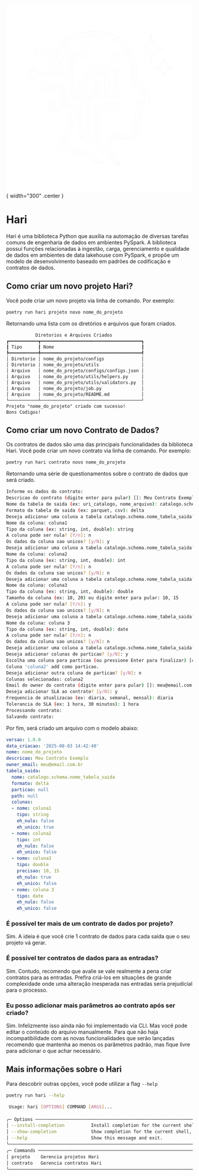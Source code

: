 ![logo_do_projeto](assets/logo.png){ width="300" .center }
# Hari
Hari é uma biblioteca Python que auxilia na automação de diversas tarefas comuns de engenharia de dados em ambientes PySpark. A biblioteca possui funções relacionadas à ingestão, carga, gerenciamento e qualidade de dados em ambientes de data lakehouse com PySpark, e propõe um modelo de desenvolvimento baseado em padrões de codificação e contratos de dados.

## Como criar um novo projeto Hari?
Você pode criar um novo projeto via linha de comando. Por exemplo: 
```bash
poetry run hari projeto novo nome_do_projeto
```
Retornando uma lista com os diretórios e arquivos que foram criados.

```
           Diretorios e Arquivos Criados            
┏━━━━━━━━━━━┳━━━━━━━━━━━━━━━━━━━━━━━━━━━━━━━━━━━━━━┓
┃ Tipo      ┃ Nome                                 ┃
┡━━━━━━━━━━━╇━━━━━━━━━━━━━━━━━━━━━━━━━━━━━━━━━━━━━━┩
│ Diretorio │ nome_do_projeto/configs              │
│ Diretorio │ nome_do_projeto/utils                │
│ Arquivo   │ nome_do_projeto/configs/configs.json │
│ Arquivo   │ nome_do_projeto/utils/helpers.py     │
│ Arquivo   │ nome_do_projeto/utils/validators.py  │
│ Arquivo   │ nome_do_projeto/job.py               │
│ Arquivo   │ nome_do_projeto/README.md            │
└───────────┴──────────────────────────────────────┘
Projeto "nome_do_projeto" criado com sucesso!
Bons Codigos!
```
## Como criar um novo Contrato de Dados?
Os contratos de dados são uma das principais funcionalidades da biblioteca Hari. Você pode criar um novo contrato via linha de comando. Por exemplo:
```bash
poetry run hari contrato novo nome_do_projeto
```
Retornando uma série de questionamentos sobre o contrato de dados que será criado.
```bash
Informe os dados do contrato:
Descricao do contrato (digite enter para pular) []: Meu Contrato Exemplo
Nome da tabela de saida (ex: uri_catalogo, nome_arquivo): catalogo.schema.nome_tabela_saida
Formato da tabela de saida (ex: parquet, csv): delta
Deseja adicionar uma coluna a tabela catalogo.schema.nome_tabela_saida? [Y/n]: Y
Nome da coluna: coluna1
Tipo da coluna (ex: string, int, double): string
A coluna pode ser nula? [Y/n]: n
Os dados da coluna sao unicos? [y/N]: y
Deseja adicionar uma coluna a tabela catalogo.schema.nome_tabela_saida? [y/N]: y
Nome da coluna: coluna2
Tipo da coluna (ex: string, int, double): int
A coluna pode ser nula? [Y/n]: n
Os dados da coluna sao unicos? [y/N]: n
Deseja adicionar uma coluna a tabela catalogo.schema.nome_tabela_saida? [y/N]: y
Nome da coluna: coluna3
Tipo da coluna (ex: string, int, double): double
Tamanho da coluna (ex: 10, 20) ou digite enter para pular: 10, 15
A coluna pode ser nula? [Y/n]: y
Os dados da coluna sao unicos? [y/N]: n
Deseja adicionar uma coluna a tabela catalogo.schema.nome_tabela_saida? [y/N]: y
Nome da coluna: coluna 3
Tipo da coluna (ex: string, int, double): date
A coluna pode ser nula? [Y/n]: n
Os dados da coluna sao unicos? [y/N]: n
Deseja adicionar uma coluna a tabela catalogo.schema.nome_tabela_saida? [y/N]: n
Deseja adicionar colunas de particao? [y/N]: y
Escolha uma coluna para particao (ou pressione Enter para finalizar) [coluna1/coluna2/coluna3/coluna 3] (): coluna2
Coluna 'coluna2' add como particao.
Deseja adicionar outra coluna de particao? [y/N]: n
Colunas selecionadas: coluna2
Email do owner do contrato (digite enter para pular) []: meu@email.com.br
Deseja adicionar SLA ao contrato? [y/N]: y
Frequencia de atualizacao (ex: diaria, semanal, mensal): diaria
Tolerancia do SLA (ex: 1 hora, 30 minutos): 1 hora
Processando contrato:
Salvando contrato:
```
Por fim, será criado um arquivo com o modelo abaixo:
```yaml
versao: 1.0.0
data_criacao: '2025-08-03 14:42:40'
nome: nome_do_projeto
descricao: Meu Contrato Exemplo
owner_email: meu@email.com.br
tabela_saida:
  nome: catalogo.schema.nome_tabela_saida
  formato: delta
  particao: null
  path: null
  colunas:
  - nome: coluna1
    tipo: string
    eh_nulo: false
    eh_unico: true
  - nome: coluna2
    tipo: int
    eh_nulo: false
    eh_unico: false
  - nome: coluna3
    tipo: double
    precisao: 10, 15
    eh_nulo: true
    eh_unico: false
  - nome: coluna 3
    tipo: date
    eh_nulo: false
    eh_unico: false
```
### É possível ter mais de um contrato de dados por projeto?
Sim. A ideia é que você crie 1 contrato de dados para cada saída que o seu projeto vá gerar.

### É possível ter contratos de dados para as entradas?
Sim. Contudo, recomendo que avalie se vale realmente a pena criar contratos para as entradas. Prefira criá-los em situações de grande complexidade onde uma alteração inesperada nas entradas seria prejudicial para o processo.

### Eu posso adicionar mais parâmetros ao contrato após ser criado?
Sim. Infelizmente isso ainda não foi implementado via CLI. Mas você pode editar o conteúdo do arquivo manualmente. Para que não haja incompatibilidade com as novas funcionalidades que serão lançadas recomendo que mantenha ao menos os parâmetros padrão, mas fique livre para adicionar o que achar necessário.

## Mais informações sobre o Hari
Para descobrir outras opções, você pode utilizar a flag `--help`
```bash
poetry run hari --help
```
```bash
 Usage: hari [OPTIONS] COMMAND [ARGS]...                                                                                                                                                                                                                                                                     
                                                                                                                                                                                                                                                                                                             
╭─ Options ─────────────────────────────────────────────────────────────────────────────────────────────────────────────────────────────────────────────────────────────────────────────────────────────────────────────────────────────────────────────────────────────────────────────────────────────────╮
│ --install-completion          Install completion for the current shell.                                                                                                                                                                                                                                   │
│ --show-completion             Show completion for the current shell, to copy it or customize the installation.                                                                                                                                                                                            │
│ --help                        Show this message and exit.                                                                                                                                                                                                                                                 │
╰───────────────────────────────────────────────────────────────────────────────────────────────────────────────────────────────────────────────────────────────────────────────────────────────────────────────────────────────────────────────────────────────────────────────────────────────────────────╯
╭─ Commands ────────────────────────────────────────────────────────────────────────────────────────────────────────────────────────────────────────────────────────────────────────────────────────────────────────────────────────────────────────────────────────────────────────────────────────────────╮
│ projeto    Gerencia projetos Hari                                                                                                                                                                                                                                                                         │
│ contrato   Gerencia contratos Hari                                                                                                                                                                                                                                                                        │
╰───────────────────────────────────────────────────────────────────────────────────────────────────────────────────────────────────────────────────────────────────────────────────────────────────────────────────────────────────────────────────────────────────────────────────────────────────────────╯

```
